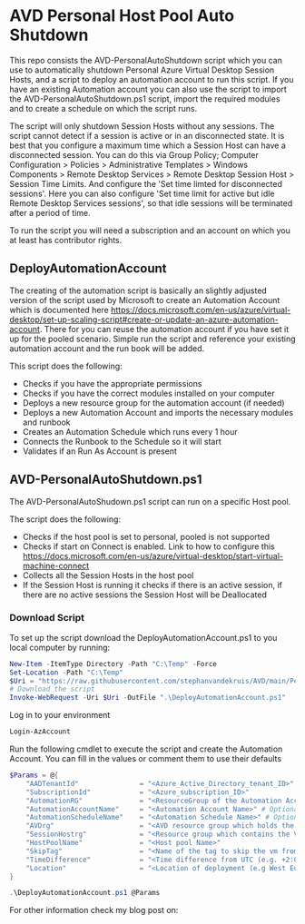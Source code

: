 # AVD Personal Host Pool Auto Shutdown
This repo consists the AVD-PersonalAutoShutdown script which you can use to automatically shutdown Personal Azure Virtual Desktop Session Hosts, and a script to deploy an automation account to run this script. If you have an existing Automation account you can also use the script to import the AVD-PersonalAutoShutdown.ps1 script, import the required modules and to create a schedule on which the script runs.

The script will only shutdown Session Hosts without any sessions. The script cannot detect if a session is active or in an disconnected state. It is best that you configure a maximum time which a Session Host can have a disconnected session. You can do this via Group Policy; Computer Configuration > Policies > Administrative Templates > Windows Components > Remote Desktop Services > Remote Desktop Session Host > Session Time Limits. And configure the 'Set time limted for disconnected sessions'. Here you can also configure 'Set time limit for active but idle Remote Desktop Services sessions', so that idle sessions will be terminated after a period of time.

To run the script you will need a subscription and an account on which you at least has contributor rights.

## DeployAutomationAccount
The creating of the automation script is basically an slightly adjusted version of the script used by Microsoft to create an Automation Account which is documented here https://docs.microsoft.com/en-us/azure/virtual-desktop/set-up-scaling-script#create-or-update-an-azure-automation-account. There for you can reuse the automation account if you have set it up for the pooled scenario. Simple run the script and reference your existing automation account and the run book will be added.

This script does the following:
* Checks if you have the appropriate permissions
* Checks if you have the correct modules installed on your computer 
* Deploys a new resource group for the automation account (if needed)
* Deploys a new Automation Account and imports the necessary modules and runbook
* Creates an Automation Schedule which runs every 1 hour
* Connects the Runbook to the Schedule so it will start 
* Validates if an Run As Account is present

## AVD-PersonalAutoShutdown.ps1
The AVD-PersonalAutoShudown.ps1 script can run on a specific Host pool.

The script does the following:
* Checks if the host pool is set to personal, pooled is not supported
* Checks if start on Connect is enabled. Link to how to configure this https://docs.microsoft.com/en-us/azure/virtual-desktop/start-virtual-machine-connect
* Collects all the Session Hosts in the host pool
* If the Session Host is running it checks if there is an active session, if there are no active sessions the Session Host will be Deallocated

### Download Script
To set up the script download the DeployAutomationAccount.ps1 to you local computer by running:


```PowerShell
New-Item -ItemType Directory -Path "C:\Temp" -Force
Set-Location -Path "C:\Temp"
$Uri = "https://raw.githubusercontent.com/stephanvandekruis/AVD/main/PersonalScaling/DeployAutomationAccount.ps1"
# Download the script
Invoke-WebRequest -Uri $Uri -OutFile ".\DeployAutomationAccount.ps1"
```

Log in to your environment
```PowerShell
Login-AzAccount
```

Run the following cmdlet to execute the script and create the Automation Account. You can fill in the values or comment them to use their defaults

```PowerShell
$Params = @{
    "AADTenantId"               = "<Azure_Active_Directory_tenant_ID>"
    "SubscriptionId"            = "<Azure_subscription_ID>" 
    "AutomationRG"              = "<ResourceGroup of the Automation Account>" # Optional. Default: rgAVDAutoShutdown
    "AutomationAccountName"     = "<Automation Account Name>" # Optional. Default: AVDAutoScaleAccount
    "AutomationScheduleName"    = "<Automation Schedule Name>" # Optional. Default: AVDShutdownSchedule
    "AVDrg"                     = "<AVD resource group which holds the Host Pool Object>"
    "SessionHostrg"             = "<Resource group which contains the VMs of the session hosts>"
    "HostPoolName"              = "<Host pool Name>"
    "SkipTag"                   = "<Name of the tag to skip the vm from processing>" # Optional. Default: SkipAutoShutdown
    "TimeDifference"            = "<Time difference from UTC (e.g. +2:00) >" # Optional. Default: +2:00
    "Location"                  = "<Location of deployment (e.g West Europe)>" # Optional. Default: West Europe
}

.\DeployAutomationAccount.ps1 @Params
```

For other information check my blog post on: 